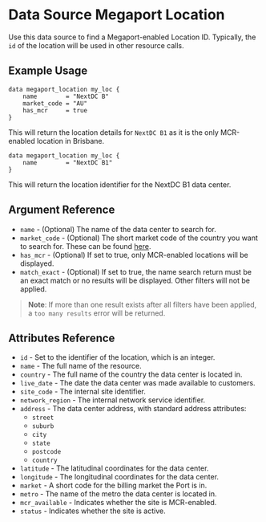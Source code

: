 # Data Source Megaport Location
Use this data source to find a Megaport-enabled Location ID. Typically, the `id` of the location
will be used in other resource calls.

## Example Usage
```
data megaport_location my_loc {
    name        = "NextDC B"
    market_code = "AU"
    has_mcr     = true
}
```
This will return the location details for `NextDC B1` as it is the only MCR-enabled location in Brisbane.

```
data megaport_location my_loc {
    name        = "NextDC B1"
}
```

This will return the location identifier for the NextDC B1 data center.

## Argument Reference
 - `name` - (Optional) The name of the data center to search for.
 - `market_code` - (Optional) The short market code of the country you want to search for. These can be found [here](https://api.megaport.com/v2/networkRegions).
 - `has_mcr` - (Optional) If set to true, only MCR-enabled locations will be displayed.
 - `match_exact` - (Optional) If set to true, the name search return must be an exact match or no results will be displayed. Other filters will not be applied.
 
> **Note**: If more than one result exists after all filters have been applied, a `too many results` error will be returned.

## Attributes Reference
- `id` - Set to the identifier of the location, which is an integer.
- `name` - The full name of the resource.
- `country` - The full name of the country the data center is located in.
- `live_date` - The date the data center was made available to customers.
- `site_code` - The internal site identifier.
- `network_region` - The internal network service identifier.
- `address` - The data center address, with standard address attributes:
    - `street`
    - `suburb`
    - `city`
    - `state`
    - `postcode`
    - `country`
- `latitude` - The latitudinal coordinates for the data center.
- `longitude` - The longitudinal coordinates for the data center.
- `market` - A short code for the billing market the Port is in.
- `metro` - The name of the metro the data center is located in.
- `mcr_available` - Indicates whether the site is MCR-enabled.
- `status` - Indicates whether the site is active.
